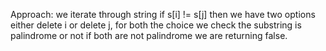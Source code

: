 Approach:
we iterate through string if s[i] != s[j] then we have two options either delete i or delete j,
for both the choice we check the substring is palindrome or not if both are not palindrome we are returning false.